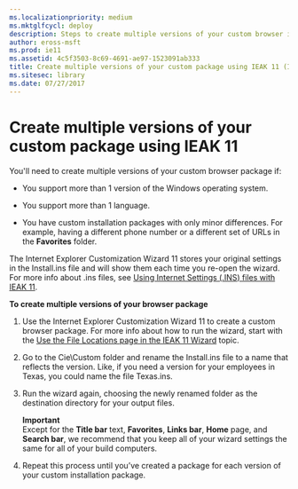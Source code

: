 ```yaml
---
ms.localizationpriority: medium
ms.mktglfcycl: deploy
description: Steps to create multiple versions of your custom browser if you support more than 1 version of Windows, more than 1 language, or have different features in each package.
author: eross-msft
ms.prod: ie11
ms.assetid: 4c5f3503-8c69-4691-ae97-1523091ab333
title: Create multiple versions of your custom package using IEAK 11 (Internet Explorer Administration Kit 11 for IT Pros)
ms.sitesec: library
ms.date: 07/27/2017
---
```



# Create multiple versions of your custom package using IEAK 11
You'll need to create multiple versions of your custom browser package if:

-   You support more than 1 version of the Windows operating system.

-   You support more than 1 language.

-   You have custom installation packages with only minor differences. For example, having a different phone number or a different set of URLs in the **Favorites** folder.

The Internet Explorer Customization Wizard 11 stores your original settings in the Install.ins file and will show them each time you re-open the wizard. For more info about .ins files, see [Using Internet Settings (.INS) files with IEAK 11](using-internet-settings-ins-files.md).

**To create multiple versions of your browser package**

1.  Use the Internet Explorer Customization Wizard 11 to create a custom browser package. For more info about how to run the wizard, start with the [Use the File Locations page in the IEAK 11 Wizard](file-locations-ieak11-wizard.md) topic.

2.  Go to the Cie\Custom folder and rename the Install.ins file to a name that reflects the version. Like, if you need a version for your employees in Texas, you could name the file Texas.ins.

3.  Run the wizard again, choosing the newly renamed folder as the destination directory for your output files.<p>
**Important**<br>Except for the **Title bar** text, **Favorites**, **Links bar**, **Home** page, and **Search bar**, we recommend that you keep all of your wizard settings the same for all of your build computers.

4.  Repeat this process until you’ve created a package for each version of your custom installation package.

